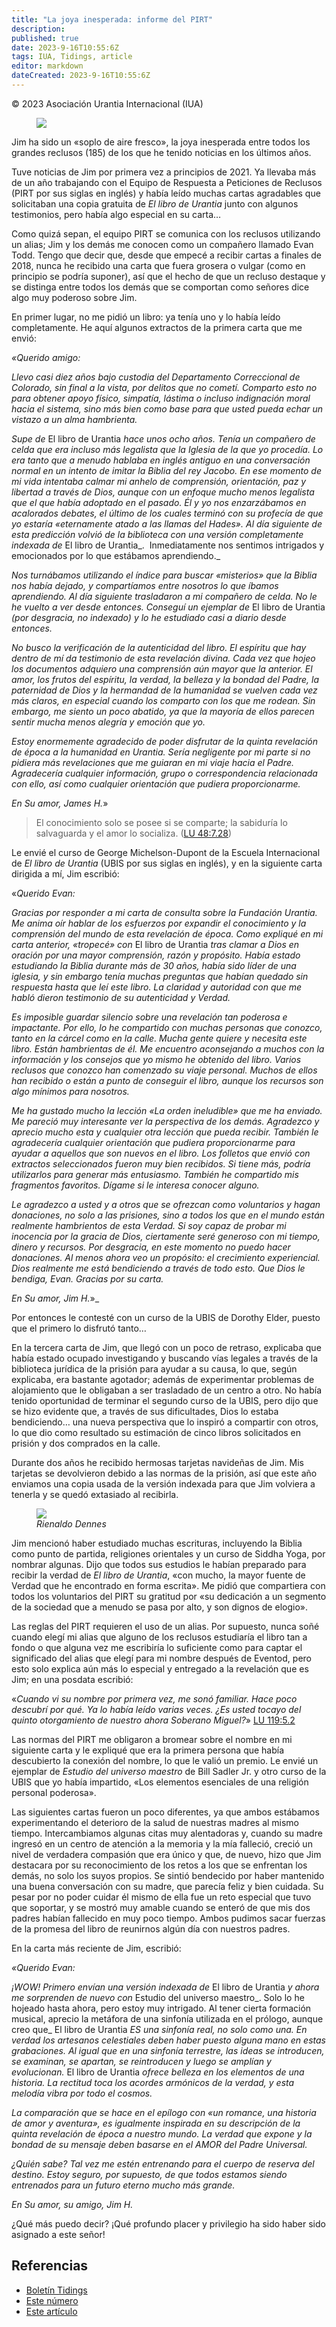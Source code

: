 ```yaml
---
title: "La joya inesperada: informe del PIRT"
description: 
published: true
date: 2023-9-16T10:55:6Z
tags: IUA, Tidings, article
editor: markdown
dateCreated: 2023-9-16T10:55:6Z
---
```


<p class="v-card v-sheet theme--light gray lighten-3 px-2">© 2023 Asociación Urantia Internacional (IUA)</p>


<figure id="Figure_1" class="image urantiapedia">
<img src="/image/article/IUA_Tidings/PIRT-LOGO-TIDINGS-HEADER.jpg">
</figure>

Jim ha sido un «soplo de aire fresco», la joya inesperada entre todos los grandes reclusos (185) de los que he tenido noticias en los últimos años.

Tuve noticias de Jim por primera vez a principios de 2021. Ya llevaba más de un año trabajando con el Equipo de Respuesta a Peticiones de Reclusos (PIRT por sus siglas en inglés) y había leído muchas cartas agradables que solicitaban una copia gratuita de _El libro de Urantia_ junto con algunos testimonios, pero había algo especial en su carta…

Como quizá sepan, el equipo PIRT se comunica con los reclusos utilizando un alias; Jim y los demás me conocen como un compañero llamado Evan Todd. Tengo que decir que, desde que empecé a recibir cartas a finales de 2018, nunca he recibido una carta que fuera grosera o vulgar (como en principio se podría suponer), así que el hecho de que un recluso destaque y se distinga entre todos los demás que se comportan como señores dice algo muy poderoso sobre Jim.

En primer lugar, no me pidió un libro: ya tenía uno y lo había leído completamente. He aquí algunos extractos de la primera carta que me envió:

_«Querido amigo:_

_Llevo casi diez años bajo custodia del Departamento Correccional de Colorado, sin final a la vista, por delitos que no cometí. Comparto esto no para obtener apoyo físico, simpatía, lástima o incluso indignación moral hacia el sistema, sino más bien como base para que usted pueda echar un vistazo a un alma hambrienta._

_Supe de_ El libro de Urantia _hace unos ocho años. Tenía un compañero de celda que era incluso más legalista que la Iglesia de la que yo procedía. Lo era tanto que a menudo hablaba en inglés antiguo en una conversación normal en un intento de imitar la Biblia del rey Jacobo. En ese momento de mi vida intentaba calmar mi anhelo de comprensión, orientación, paz y libertad a través de Dios, aunque con un enfoque mucho menos legalista que el que había adoptado en el pasado. Él y yo nos enzarzábamos en acalorados debates, el último de los cuales terminó con su profecía de que yo estaría «eternamente atado a las llamas del Hades». Al día siguiente de esta predicción volvió de la biblioteca con una versión completamente indexada de_ El libro de Urantia_.  Inmediatamente nos sentimos intrigados y emocionados por lo que estábamos aprendiendo._

_Nos turnábamos utilizando el índice para buscar «misterios» que la Biblia nos había dejado, y compartíamos entre nosotros lo que íbamos aprendiendo. Al día siguiente trasladaron a mi compañero de celda. No le he vuelto a ver desde entonces. Conseguí un ejemplar de_ El libro de Urantia _(por desgracia, no indexado) y lo he estudiado casi a diario desde entonces._

_No busco la verificación de la autenticidad del libro. El espíritu que hay dentro de mí da testimonio de esta revelación divina. Cada vez que hojeo los documentos adquiero una comprensión aún mayor que la anterior. El amor, los frutos del espíritu, la verdad, la belleza y la bondad del Padre, la paternidad de Dios y la hermandad de la humanidad se vuelven cada vez más claros, en especial cuando los comparto con los que me rodean. Sin embargo, me siento un poco abatido, ya que la mayoría de ellos parecen sentir mucha menos alegría y emoción que yo._

_Estoy enormemente agradecido de poder disfrutar de la quinta revelación de época a la humanidad en Urantia. Sería negligente por mi parte si no pidiera más revelaciones que me guiaran en mi viaje hacia el Padre. Agradecería cualquier información, grupo o correspondencia relacionada con ello, así como cualquier orientación que pudiera proporcionarme._

_En Su amor, James H._»

> El conocimiento solo se posee si se comparte; la sabiduría lo salvaguarda y el amor lo socializa. (<a id="a64_95"></a>[LU 48:7.28](/es/The_Urantia_Book/48#p7_28))

Le envié el curso de George Michelson-Dupont de la Escuela Internacional de _El libro de Urantia_ (UBIS por sus siglas en inglés), y en la siguiente carta dirigida a mí, Jim escribió:

«_Querido Evan:_

_Gracias por responder a mi carta de consulta sobre la Fundación Urantia. Me anima oír hablar de los esfuerzos por expandir el conocimiento y la comprensión del mundo de esta revelación de época. Como expliqué en mi carta anterior, «tropecé» con_ El libro de Urantia _tras clamar a Dios en oración por una mayor comprensión, razón y propósito. Había estado estudiando la Biblia durante más de 30 años, había sido líder de una iglesia, y sin embargo tenía muchas preguntas que habían quedado sin respuesta hasta que leí este libro. La claridad y autoridad con que me habló dieron testimonio de su autenticidad y Verdad._

_Es imposible guardar silencio sobre una revelación tan poderosa e impactante. Por ello, lo he compartido con muchas personas que conozco, tanto en la cárcel como en la calle. Mucha gente quiere y necesita este libro. Están hambrientas de él. Me encuentro aconsejando a muchos con la información y los consejos que yo mismo he obtenido del libro. Varios reclusos que conozco han comenzado su viaje personal. Muchos de ellos han recibido o están a punto de conseguir el libro, aunque los recursos son algo mínimos para nosotros._

_Me ha gustado mucho la lección «La orden ineludible» que me ha enviado. Me pareció muy interesante ver la perspectiva de los demás. Agradezco y aprecio mucho esta y cualquier otra lección que pueda recibir. También le agradecería cualquier orientación que pudiera proporcionarme para ayudar a aquellos que son nuevos en el libro. Los folletos que envió con extractos seleccionados fueron muy bien recibidos. Si tiene más, podría utilizarlos para generar más entusiasmo. También he compartido mis fragmentos favoritos. Dígame si le interesa conocer alguno._

_Le agradezco a usted y a otros que se ofrezcan como voluntarios y hagan donaciones, no solo a las prisiones, sino a todos los que en el mundo están realmente hambrientos de esta Verdad. Si soy capaz de probar mi inocencia por la gracia de Dios, ciertamente seré generoso con mi tiempo, dinero y recursos. Por desgracia, en este momento no puedo hacer donaciones. Al menos ahora veo un propósito: el crecimiento experiencial. Dios realmente me está bendiciendo a través de todo esto. Que Dios le bendiga, Evan. Gracias por su carta._

_En Su amor, Jim H._»_

Por entonces le contesté con un curso de la UBIS de Dorothy Elder, puesto que el primero lo disfrutó tanto…

En la tercera carta de Jim, que llegó con un poco de retraso, explicaba que había estado ocupado investigando y buscando vías legales a través de la biblioteca jurídica de la prisión para ayudar a su causa, lo que, según explicaba, era bastante agotador; además de experimentar problemas de alojamiento que le obligaban a ser trasladado de un centro a otro. No había tenido oportunidad de terminar el segundo curso de la UBIS, pero dijo que se hizo evidente que, a través de sus dificultades, Dios lo estaba bendiciendo… una nueva perspectiva que lo inspiró a compartir con otros, lo que dio como resultado su estimación de cinco libros solicitados en prisión y dos comprados en la calle.

Durante dos años he recibido hermosas tarjetas navideñas de Jim. Mis tarjetas se devolvieron debido a las normas de la prisión, así que este año enviamos una copia usada de la versión indexada para que Jim volviera a tenerla y se quedó extasiado al recibirla.

<figure id="Figure_2" class="image urantiapedia image-style-align-right">
<img src="/image/article/IUA_Tidings/RD-Spiritual-journey-300x223.jpg">
<figcaption><em>Rienaldo Dennes</em></figcaption>
</figure>

Jim mencionó haber estudiado muchas escrituras, incluyendo la Biblia como punto de partida, religiones orientales y un curso de Siddha Yoga, por nombrar algunas. Dijo que todos sus estudios le habían preparado para recibir la verdad de _El libro de Urantia_, «con mucho, la mayor fuente de Verdad que he encontrado en forma escrita». Me pidió que compartiera con todos los voluntarios del PIRT su gratitud por «su dedicación a un segmento de la sociedad que a menudo se pasa por alto, y son dignos de elogio».

Las reglas del PIRT requieren el uso de un alias. Por supuesto, nunca soñé cuando elegí mi alias que alguno de los reclusos estudiaría el libro tan a fondo o que alguna vez me escribiría lo suficiente como para captar el significado del alias que elegí para mi nombre después de Eventod, pero esto solo explica aún más lo especial y entregado a la revelación que es Jim; en una posdata escribió:

«_Cuando vi su nombre por primera vez, me sonó familiar. Hace poco descubrí por qué. Ya lo había leído varias veces. ¿Es usted tocayo del quinto otorgamiento de nuestro ahora Soberano Miguel?_» <a id="a95_191"></a>[LU 119:5.2](/es/The_Urantia_Book/119#p5_2)

Las normas del PIRT me obligaron a bromear sobre el nombre en mi siguiente carta y le expliqué que era la primera persona que había descubierto la conexión del nombre, lo que le valió un premio. Le envié un ejemplar de _Estudio del universo maestro_ de Bill Sadler Jr. y otro curso de la UBIS que yo había impartido, «Los elementos esenciales de una religión personal poderosa».

Las siguientes cartas fueron un poco diferentes, ya que ambos estábamos experimentando el deterioro de la salud de nuestras madres al mismo tiempo. Intercambiamos algunas citas muy alentadoras y, cuando su madre ingresó en un centro de atención a la memoria y la mía falleció, creció un nivel de verdadera compasión que era único y que, de nuevo, hizo que Jim destacara por su reconocimiento de los retos a los que se enfrentan los demás, no solo los suyos propios. Se sintió bendecido por haber mantenido una buena conversación con su madre, que parecía feliz y bien cuidada. Su pesar por no poder cuidar él mismo de ella fue un reto especial que tuvo que soportar, y se mostró muy amable cuando se enteró de que mis dos padres habían fallecido en muy poco tiempo. Ambos pudimos sacar fuerzas de la promesa del libro de reunirnos algún día con nuestros padres.

En la carta más reciente de Jim, escribió:

_«Querido Evan:_

_¡WOW! Primero envían una versión indexada de_ El libro de Urantia _y ahora me sorprenden de nuevo con_ Estudio del universo maestro_. Solo lo he hojeado hasta ahora, pero estoy muy intrigado. Al tener cierta formación musical, aprecio la metáfora de una sinfonía utilizada en el prólogo, aunque creo que_ El libro de Urantia _ES una sinfonía real, no solo como una. En verdad los artesanos celestiales deben haber puesto alguna mano en estas grabaciones. Al igual que en una sinfonía terrestre, las ideas se introducen, se examinan, se apartan, se reintroducen y luego se amplían y evolucionan._ El libro de Urantia _ofrece belleza en los elementos de una historia. La rectitud toca los acordes armónicos de la verdad, y esta melodía vibra por todo el cosmos._

_La comparación que se hace en el epílogo con «un romance, una historia de amor y aventura», es igualmente inspirada en su descripción de la quinta revelación de época a nuestro mundo. La verdad que expone y la bondad de su mensaje deben basarse en el AMOR del Padre Universal._

_¿Quién sabe? Tal vez me estén entrenando para el cuerpo de reserva del destino. Estoy seguro, por supuesto, de que todos estamos siendo entrenados para un futuro eterno mucho más grande._

_En Su amor, su amigo, Jim H._

¿Qué más puedo decir? ¡Qué profundo placer y privilegio ha sido haber sido asignado a este señor!

## Referencias

- [Boletín Tidings](https://urantia-association.org/acerca-del-boletin-tidings/?lang=es)
- [Este número](https://urantia-association.org/newsletter/tidings-junio-2023/?lang=es)
- [Este artículo](https://urantia-association.org/la-joya-inesperada-informe-del-pirt/?lang=es)

